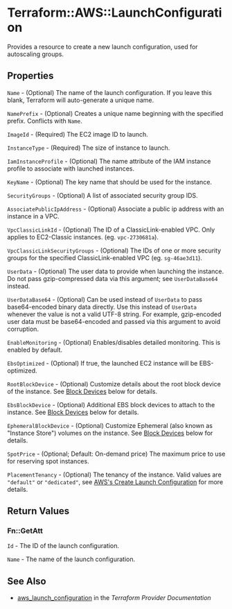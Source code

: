 # Terraform::AWS::LaunchConfiguration

Provides a resource to create a new launch configuration, used for autoscaling groups.

## Properties

`Name` - (Optional) The name of the launch configuration. If you leave
this blank, Terraform will auto-generate a unique name.

`NamePrefix` - (Optional) Creates a unique name beginning with the specified
prefix. Conflicts with `Name`.

`ImageId` - (Required) The EC2 image ID to launch.

`InstanceType` - (Required) The size of instance to launch.

`IamInstanceProfile` - (Optional) The name attribute of the IAM instance profile to associate
with launched instances.

`KeyName` - (Optional) The key name that should be used for the instance.

`SecurityGroups` - (Optional) A list of associated security group IDS.

`AssociatePublicIpAddress` - (Optional) Associate a public ip address with an instance in a VPC.

`VpcClassicLinkId` - (Optional) The ID of a ClassicLink-enabled VPC. Only applies to EC2-Classic instances. (eg. `vpc-2730681a`).

`VpcClassicLinkSecurityGroups` - (Optional) The IDs of one or more security groups for the specified ClassicLink-enabled VPC (eg. `sg-46ae3d11`).

`UserData` - (Optional) The user data to provide when launching the instance. Do not pass gzip-compressed data via this argument; see `UserDataBase64` instead.

`UserDataBase64` - (Optional) Can be used instead of `UserData` to pass base64-encoded binary data directly. Use this instead of `UserData` whenever the value is not a valid UTF-8 string. For example, gzip-encoded user data must be base64-encoded and passed via this argument to avoid corruption.

`EnableMonitoring` - (Optional) Enables/disables detailed monitoring. This is enabled by default.

`EbsOptimized` - (Optional) If true, the launched EC2 instance will be EBS-optimized.

`RootBlockDevice` - (Optional) Customize details about the root block
device of the instance. See [Block Devices](#block-devices) below for details.

`EbsBlockDevice` - (Optional) Additional EBS block devices to attach to the
instance.  See [Block Devices](#block-devices) below for details.

`EphemeralBlockDevice` - (Optional) Customize Ephemeral (also known as
"Instance Store") volumes on the instance. See [Block Devices](#block-devices) below for details.

`SpotPrice` - (Optional; Default: On-demand price) The maximum price to use for reserving spot instances.

`PlacementTenancy` - (Optional) The tenancy of the instance. Valid values are
`"default"` or `"dedicated"`, see [AWS's Create Launch Configuration](http://docs.aws.amazon.com/AutoScaling/latest/APIReference/API_CreateLaunchConfiguration.html)
for more details.


## Return Values

### Fn::GetAtt

`Id` - The ID of the launch configuration.

`Name` - The name of the launch configuration.

## See Also

* [aws_launch_configuration](https://www.terraform.io/docs/providers/aws/r/launch_configuration.html) in the _Terraform Provider Documentation_